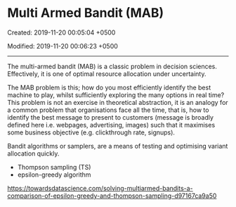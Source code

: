 # Multi Armed Bandit (MAB)

Created: 2019-11-20 00:05:04 +0500

Modified: 2019-11-20 00:06:23 +0500

---

The multi-armed bandit (MAB) is a classic problem in decision sciences. Effectively, it is one of optimal resource allocation under uncertainty.

The MAB problem is this; how do you most efficiently identify the best machine to play, whilst sufficiently exploring the many options in real time? This problem is not an exercise in theoretical abstraction, it is an analogy for a common problem that organisations face all the time, that is, how to identify the best message to present to customers (message is broadly defined here i.e. webpages, advertising, images) such that it maximises some business objective (e.g. clickthrough rate, signups).

Bandit algorithms or samplers, are a means of testing and optimising variant allocation quickly.

- Thompson sampling (TS)
- epsilon-greedy algorithm

<https://towardsdatascience.com/solving-multiarmed-bandits-a-comparison-of-epsilon-greedy-and-thompson-sampling-d97167ca9a50>
